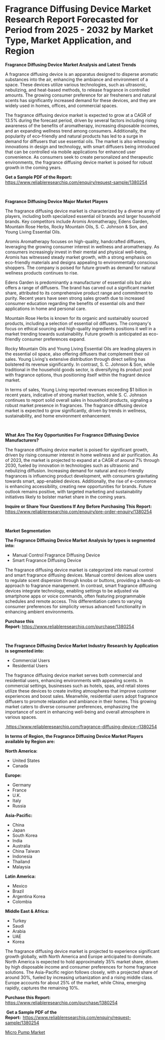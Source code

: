 <p><h1>Fragrance Diffusing Device Market Research Report Forecasted for Period from 2025 -  2032 by Market Type, Market Application, and Region</h1></p><p><strong>Fragrance Diffusing Device Market Analysis and Latest Trends</strong></p>
<p><p>A fragrance diffusing device is an apparatus designed to disperse aromatic substances into the air, enhancing the ambiance and environment of a space. These devices utilize various technologies, such as ultrasonic, nebulizing, and heat-based methods, to release fragrance in controlled amounts. The growing consumer preference for air fresheners and natural scents has significantly increased demand for these devices, and they are widely used in homes, offices, and commercial spaces.</p><p>The fragrance diffusing device market is expected to grow at a CAGR of 13.5% during the forecast period, driven by several factors including rising awareness of the benefits of aromatherapy, increasing disposable incomes, and an expanding wellness trend among consumers. Additionally, the popularity of eco-friendly and natural products has led to a surge in demand for diffusers that use essential oils. The market is also witnessing innovations in design and technology, with smart diffusers being introduced that can be controlled via mobile applications for enhanced user convenience. As consumers seek to create personalized and therapeutic environments, the fragrance diffusing device market is poised for robust growth in the coming years.</p></p>
<p><strong>Get a Sample PDF of the Report:&nbsp;</strong> <a href="https://www.reliableresearchiq.com/enquiry/request-sample/1380254?utm_campaign=2463&utm_medium=2&utm_source=Github&utm_content=ia&utm_term=08042025&utm_id=fragrance-diffusing-device">https://www.reliableresearchiq.com/enquiry/request-sample/1380254</a></p>
<p>&nbsp;</p>
<p><strong>Fragrance Diffusing Device Major Market Players</strong></p>
<p><p>The fragrance diffusing device market is characterized by a diverse array of players, including both specialized essential oil brands and larger household brands. Key competitors include Aromis Aromatherapy, Edens Garden, Mountain Rose Herbs, Rocky Mountain Oils, S. C. Johnson & Son, and Young Living Essential Oils.</p><p>Aromis Aromatherapy focuses on high-quality, handcrafted diffusers, leveraging the growing consumer interest in wellness and aromatherapy. As consumers increasingly invest in their mental and physical well-being, Aromis has witnessed steady market growth, with a strong emphasis on eco-friendly materials and designs appealing to environmentally conscious shoppers. The company is poised for future growth as demand for natural wellness products continues to rise.</p><p>Edens Garden is predominantly a manufacturer of essential oils but also offers a range of diffusers. The brand has carved out a significant market share, attributed to its comprehensive product range and commitment to purity. Recent years have seen strong sales growth due to increased consumer education regarding the benefits of essential oils and their applications in home and personal care.</p><p>Mountain Rose Herbs is known for its organic and sustainably sourced products, including a selection of essential oil diffusers. The company's focus on ethical sourcing and high-quality ingredients positions it well in a market trending towards sustainability. Future growth is anticipated as eco-friendly consumer preferences expand.</p><p>Rocky Mountain Oils and Young Living Essential Oils are leading players in the essential oil space, also offering diffusers that complement their oil sales. Young Living's extensive distribution through direct selling has bolstered its revenue significantly. In contrast, S. C. Johnson & Son, while traditional in the household goods sector, is diversifying its product pool with fragrance options, thus positioning itself within the fragrant device market.</p><p>In terms of sales, Young Living reported revenues exceeding $1 billion in recent years, indicative of strong market traction, while S. C. Johnson continues to report solid overall sales in household products, signaling a robust market presence in fragrances. The fragrance diffusing device market is expected to grow significantly, driven by trends in wellness, sustainability, and home environment enhancement.</p></p>
<p>&nbsp;</p>
<p><strong>What Are The Key Opportunities For Fragrance Diffusing Device Manufacturers?</strong></p>
<p><p>The fragrance diffusing device market is poised for significant growth, driven by rising consumer interest in home wellness and air purification. As of 2023, the market is projected to expand at a CAGR of around 7% through 2030, fueled by innovation in technologies such as ultrasonic and nebulizing diffusion. Increasing demand for natural and eco-friendly fragrances is influencing product development, with consumers gravitating towards smart, app-enabled devices. Additionally, the rise of e-commerce is enhancing accessibility, creating new opportunities for brands. Future outlook remains positive, with targeted marketing and sustainability initiatives likely to bolster market share in the coming years.</p></p>
<p><strong>Inquire or Share Your Questions If Any Before Purchasing This Report:</strong> <a href="https://www.reliableresearchiq.com/enquiry/pre-order-enquiry/1380254?utm_campaign=2463&utm_medium=2&utm_source=Github&utm_content=ia&utm_term=08042025&utm_id=fragrance-diffusing-device">https://www.reliableresearchiq.com/enquiry/pre-order-enquiry/1380254</a></p>
<p>&nbsp;</p>
<p><strong>Market Segmentation</strong></p>
<p><strong>The Fragrance Diffusing Device Market Analysis by types is segmented into:</strong></p>
<p><ul><li>Manual Control Fragrance Diffusing Device</li><li>Smart Fragrance Diffusing Device</li></ul></p>
<p><p>The fragrance diffusing device market is categorized into manual control and smart fragrance diffusing devices. Manual control devices allow users to regulate scent dispersion through knobs or buttons, providing a hands-on approach to fragrance management. In contrast, smart fragrance diffusing devices integrate technology, enabling settings to be adjusted via smartphone apps or voice commands, often featuring programmable schedules and remote access. This differentiation caters to varying consumer preferences for simplicity versus advanced functionality in enhancing ambient environments.</p></p>
<p><strong>Purchase this Report:&nbsp;</strong><a href="https://www.reliableresearchiq.com/purchase/1380254?utm_campaign=2463&utm_medium=2&utm_source=Github&utm_content=ia&utm_term=08042025&utm_id=fragrance-diffusing-device">https://www.reliableresearchiq.com/purchase/1380254</a></p>
<p>&nbsp;</p>
<p><strong>The Fragrance Diffusing Device Market Industry Research by Application is segmented into:</strong></p>
<p><ul><li>Commercial Users</li><li>Residential Users</li></ul></p>
<p><p>The fragrance diffusing device market serves both commercial and residential users, enhancing environments with appealing scents. In commercial settings, businesses such as hotels, spas, and retail stores utilize these devices to create inviting atmospheres that improve customer experiences and boost sales. Meanwhile, residential users adopt fragrance diffusers to promote relaxation and ambiance in their homes. This growing market caters to diverse consumer preferences, emphasizing the importance of scent in enhancing well-being and overall atmosphere in various spaces.</p></p>
<p><a href="https://www.reliableresearchiq.com/fragrance-diffusing-device-r1380254?utm_campaign=2463&utm_medium=2&utm_source=Github&utm_content=ia&utm_term=08042025&utm_id=fragrance-diffusing-device">&nbsp;https://www.reliableresearchiq.com/fragrance-diffusing-device-r1380254</a></p>
<p><strong>In terms of Region, the Fragrance Diffusing Device Market Players available by Region are:</strong></p>
<p>
    <p> <strong> North America: </strong>
        <ul>
            <li>United States</li>
            <li>Canada</li>
        </ul>
        </p> 
    <p> <strong> Europe: </strong>
        <ul>
            <li>Germany</li>
            <li>France</li>
            <li>U.K.</li>
            <li>Italy</li>
            <li>Russia</li>
        </ul>
        </p> 
    <p> <strong> Asia-Pacific: </strong>
        <ul>
            <li>China</li>
            <li>Japan</li>
            <li>South Korea</li>
            <li>India</li>
            <li>Australia</li>
            <li>China Taiwan</li>
            <li>Indonesia</li>
            <li>Thailand</li>
            <li>Malaysia</li>
        </ul>
        </p> 
    <p> <strong> Latin America: </strong>
        <ul>
            <li>Mexico</li>
            <li>Brazil</li>
            <li>Argentina Korea</li>
            <li>Colombia</li>
        </ul>
        </p> 
    <p> <strong> Middle East & Africa: </strong>
        <ul>
            <li>Turkey</li>
            <li>Saudi</li>
            <li>Arabia</li>
            <li>UAE</li>
            <li>Korea</li>
        </ul>
    </p>
    </p>
<p><p>The fragrance diffusing device market is projected to experience significant growth globally, with North America and Europe anticipated to dominate. North America is expected to hold approximately 35% market share, driven by high disposable income and consumer preferences for home fragrance solutions. The Asia-Pacific region follows closely, with a projected share of around 30%, fueled by increasing urbanization and a rising middle class. Europe accounts for about 25% of the market, while China, emerging rapidly, captures the remaining 10%.</p></p>
<p><strong>Purchase this Report: </strong><a href="https://www.reliableresearchiq.com/purchase/1380254?utm_campaign=2463&utm_medium=2&utm_source=Github&utm_content=ia&utm_term=08042025&utm_id=fragrance-diffusing-device">https://www.reliableresearchiq.com/purchase/1380254</a></p>
<p>&nbsp;<strong>Get a Sample PDF of the Report:&nbsp;&nbsp;</strong><a href="https://www.reliableresearchiq.com/enquiry/request-sample/1380254?utm_campaign=2463&utm_medium=2&utm_source=Github&utm_content=ia&utm_term=08042025&utm_id=fragrance-diffusing-device">https://www.reliableresearchiq.com/enquiry/request-sample/1380254</a></p>
<p><strong></strong></p>
<p><p><a href="https://github.com/NargisHussain75/Market-Research-Report-List-2/blob/main/micro-pump-market.md?utm_campaign=2463&utm_medium=2&utm_source=Github&utm_content=ia&utm_term=08042025&utm_id=fragrance-diffusing-device">Micro Pump Market</a></p></p>